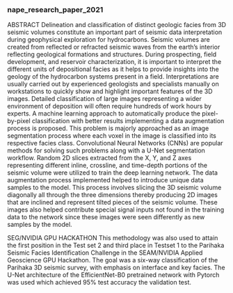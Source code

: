 ### nape_research_paper_2021

ABSTRACT
Delineation and classification of distinct geologic facies from 3D seismic volumes constitute an important part of seismic data interpretation during geophysical exploration for hydrocarbons. Seismic volumes are created from reflected or refracted seismic waves from the earth’s interior reflecting geological formations and structures. During prospecting, field development, and reservoir characterization, it is important to interpret the different units of depositional facies as it helps to provide insights into the geology of the hydrocarbon systems present in a field. Interpretations are usually carried out by experienced geologists and specialists manually on workstations to quickly show and highlight important features of the 3D images. Detailed classification of large images representing a wider environment of deposition will often require hundreds of work hours by experts. A machine learning approach to automatically produce the pixel-by-pixel classification with better results implementing a data augmentation process is proposed. This problem is majorly approached as an image segmentation process where each voxel in the image is classified into its respective facies class. Convolutional Neural Networks (CNNs) are popular methods for solving such problems along with a U-Net segmentation workflow. Random 2D slices extracted from the X, Y, and Z axes representing different inline, crossline, and time-depth portions of the seismic volume were utilized to train the deep learning network. The data augmentation process implemented helped to introduce unique data samples to the model. This process involves slicing the 3D seismic volume diagonally all through the three dimensions thereby producing 2D images that are inclined and represent tilted pieces of the seismic volume. These images also helped contribute special signal inputs not found in the training data to the network since these images were seen differently as new samples by the model.




SEG/NVIDIA GPU HACKATHON
This methodology was also used to attain the first position in the Test set 2 and third place in Testset 1 to the Parihaka Seismic Facies Identification Challenge in the SEAM/NVIDIA Applied Geoscience GPU Hackathon. The goal was a six-way classification of the Parihaka 3D seismic survey, with emphasis on interface and key facies. The U-Net architecture of the EfficientNet-B0 pretrained network with Pytorch was used which achieved 95% test accuracy the validation test.
